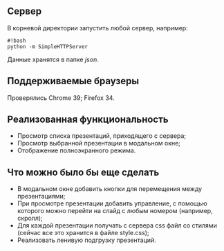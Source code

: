 ## Сервер ##
В корневой директории запустить любой сервер, например:

```
#!bash
python -m SimpleHTTPServer
```
Данные хранятся в папке *json*.

## Поддерживаемые браузеры ##
Проверялись
Chrome 39;
Firefox 34.

## Реализованная функциональность ##
* Просмотр списка презентаций, приходящего с сервера;
* Просмотр выбранной презентации в модальном окне;
* Отображение полноэкранного режима.

## Что можно было бы еще сделать ##
* В модальном окне добавить кнопки для перемещения между презентациями;
* При просмотре презентации добавить управление, с помощью которого можно перейти на слайд с любым номером (например, скролл);
* Для каждой презентации получать с сервера  css файл со стилями (сейчас все это хранится в файле style.css);
* Реализовать ленивую подгрузку презентаций.